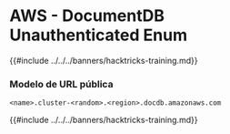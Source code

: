 # AWS - DocumentDB Unauthenticated Enum

{{#include ../../../banners/hacktricks-training.md}}

### Modelo de URL pública
```
<name>.cluster-<random>.<region>.docdb.amazonaws.com
```
{{#include ../../../banners/hacktricks-training.md}}
